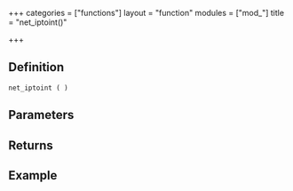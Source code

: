 +++
categories = ["functions"]
layout = "function"
modules = ["mod_"]
title = "net_iptoint()"

+++

## Definition

    net_iptoint ( )

## Parameters

## Returns

## Example
